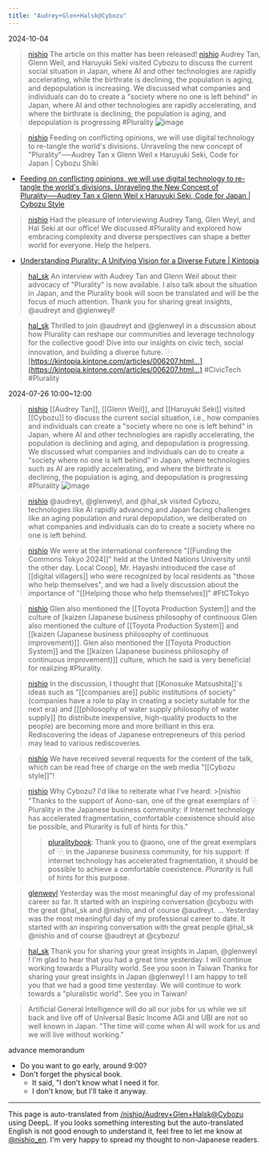 ```yaml
---
title: "Audrey+Glen+Halsk@Cybozu"
---
```


2024-10-04
> [nishio](https://x.com/nishio/status/1816686792684503145) The article on this matter has been released!
> [nishio](https://x.com/nishio/status/1816686792684503145) Audrey Tan, Glenn Weil, and Haruyuki Seki visited Cybozu to discuss the current social situation in Japan, where AI and other technologies are rapidly accelerating, while the birthrate is declining, the population is aging, and depopulation is increasing. We discussed what companies and individuals can do to create a "society where no one is left behind" in Japan, where AI and other technologies are rapidly accelerating, and where the birthrate is declining, the population is aging, and depopulation is progressing #Plurality
>  ![image](https://pbs.twimg.com/media/GTYrAY1aQAA2A5r?format=jpg&name=medium#.png)

> [nishio](https://x.com/nishio/status/1842043680112464112) Feeding on conflicting opinions, we will use digital technology to re-tangle the world's divisions. Unraveling the new concept of "Plurality"──Audrey Tan x Glenn Weil x Haruyuki Seki, Code for Japan | Cybozu Shiki
- [Feeding on conflicting opinions, we will use digital technology to re-tangle the world's divisions. Unraveling the New Concept of Plurality──Audrey Tan x Glenn Weil x Haruyuki Seki, Code for Japan | Cybozu Style](https://cybozushiki.cybozu.co.jp/articles/m006211.html)

> [nishio](https://x.com/nishio/status/1842045141257007278) Had the pleasure of interviewing Audrey Tang, Glen Weyl, and Hal Seki at our office! We discussed #Plurality and explored how embracing complexity and diverse perspectives can shape a better world for everyone. Help the helpers.
- [Understanding Plurality: A Unifying Vision for a Diverse Future | Kintopia](https://kintopia.kintone.com/articles/006207.html)

> [hal_sk](https://x.com/hal_sk/status/1841624958566576285) An interview with Audrey Tan and Glenn Weil about their advocacy of "Plurality" is now available. I also talk about the situation in Japan, and the Plurality book will soon be translated and will be the focus of much attention.
>  Thank you for sharing great insights, @audreyt and @glenweyl!

> [hal_sk](https://x.com/hal_sk/status/1841661545107095980) Thrilled to join @audreyt and @glenweyl in a discussion about how Plurality can reshape our communities and leverage technology for the collective good! Dive into our insights on civic tech, social innovation, and building a diverse future. ⿻   [https://kintopia.kintone.com/articles/006207.html…](https://kintopia.kintone.com/articles/006207.html…) #CivicTech #Plurality





2024-07-26 10:00~12:00
> [nishio](https://x.com/nishio/status/1816686792684503145) [[Audrey Tan]], [[Glenn Weil]], and [[Haruyuki Seki]] visited [[Cybozu]] to discuss the current social situation, i.e., how companies and individuals can create a "society where no one is left behind" in Japan, where AI and other technologies are rapidly accelerating, the population is declining and aging, and depopulation is progressing. We discussed what companies and individuals can do to create a "society where no one is left behind" in Japan, where technologies such as AI are rapidly accelerating, and where the birthrate is declining, the population is aging, and depopulation is progressing #Plurality
>  ![image](https://gyazo.com/e16c723157f4ddd55679ca4f56c7bc53/thumb/1000)

> [nishio](https://x.com/nishio/status/1816687731373953145) @audreyt, @glenweyl, and @hal_sk visited Cybozu, technologies like AI rapidly advancing and Japan facing challenges like an aging population and rural depopulation, we deliberated on what companies and individuals can do to create a society where no one is left behind.

> [nishio](https://x.com/nishio/status/1816690318592606397) We were at the international conference "[[Funding the Commons Tokyo 2024]]" held at the United Nations University until the other day. Local Coop], Mr. Hayashi introduced the case of [[digital villagers]] who were recognized by local residents as "those who help themselves", and we had a lively discussion about the importance of "[[Helping those who help themselves]]" #FtCTokyo

> [nishio](https://x.com/nishio/status/1816691703845097946) Glen also mentioned the [[Toyota Production System]] and the culture of [kaizen (Japanese business philosophy of continuous Glen also mentioned the culture of [[Toyota Production System]] and [[kaizen (Japanese business philosophy of continuous improvement)]]. Glen also mentioned the [[Toyota Production System]] and the [[kaizen (Japanese business philosophy of continuous improvement)]] culture, which he said is very beneficial for realizing #Plurality.

> [nishio](https://x.com/nishio/status/1816698213531025608) In the discussion, I thought that [[Konosuke Matsushita]]'s ideas such as "[[companies are]] public institutions of society" (companies have a role to play in creating a society suitable for the next era) and [[[philosophy of water supply philosophy of water supply]] (to distribute inexpensive, high-quality products to the people) are becoming more and more brilliant in this era. Rediscovering the ideas of Japanese entrepreneurs of this period may lead to various rediscoveries.

> [nishio](https://x.com/nishio/status/1816742799363977284) We have received several requests for the content of the talk, which can be read free of charge on the web media "[[Cybozu style]]"!

> [nishio](https://x.com/nishio/status/1817739210352394310) Why Cybozu? I'd like to reiterate what I've heard: >[nishio
>  "Thanks to the support of Aono-san, one of the great exemplars of ⿻Plurality in the Japanese business community: if Internet technology has accelerated fragmentation, comfortable coexistence should also be possible, and Plurarity is full of hints for this."
>  >[pluralitybook](https://x.com/pluralitybook/status/1779942148730765703): Thank you to @aono, one of the great exemplars of ⿻ in the Japanese business community, for his support: If internet technology has accelerated fragmentation, it should be possible to achieve a comfortable coexistence. *Plurarity* is full of hints for this purpose.




> [glenweyl](https://x.com/glenweyl/status/1816952718071894047) Yesterday was the most meaningful day of my professional career so far.  It started with an inspiring conversation @cybozu with the great @hal_sk and @nishio, and of course @audreyt.  ...
>  Yesterday was the most meaningful day of my professional career to date. It started with an inspiring conversation with the great people @hal_sk @nishio and of course @audreyt at @cybozu!


> [hal_sk](https://x.com/hal_sk/status/1816989315177808017) Thank you for sharing your great insights in Japan,
>  @glenweyl
>   !
>  I'm glad to hear that you had a great time yesterday. I will continue working towards a Plurality world.
>  See you soon in Taiwan
>  Thanks for sharing your great insights in Japan @glenweyl !
>  I am happy to tell you that we had a good time yesterday. We will continue to work towards a "pluralistic world".
>  See you in Taiwan!





> Artificial General Intelligence will do all our jobs for us while we sit back and live off of Universal Basic Income
AGI and UBI are not so well known in Japan.
"The time will come when AI will work for us and we will live without working."


advance memorandum
- Do you want to go early, around 9:00?
- Don't forget the physical book.
    - It said, "I don't know what I need it for.
    - I don't know, but I'll take it anyway.

---
This page is auto-translated from [/nishio/Audrey+Glen+Halsk@Cybozu](https://scrapbox.io/nishio/Audrey+Glen+Halsk@Cybozu) using DeepL. If you looks something interesting but the auto-translated English is not good enough to understand it, feel free to let me know at [@nishio_en](https://twitter.com/nishio_en). I'm very happy to spread my thought to non-Japanese readers.